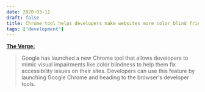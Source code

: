 ```yaml
---
date: 2020-03-11
draft: false
title: Chrome tool helps developers make websites more color blind friendly
tags: ['development']
---
```


**[The Verge:](https://www.theverge.com/2020/3/11/21174735/google-chrome-dev-tools-new-color-blind-friendly)**

> Google has launched a new Chrome tool that allows developers to mimic visual impairments like color blindness to help them fix accessibility issues on their sites. Developers can use this feature by launching Google Chrome and heading to the browser's developer tools.<!-- excerpt -->
